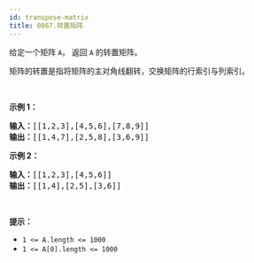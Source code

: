 ```yaml
---
id: transpose-matrix
title: 0867.转置矩阵
---
```

给定一个矩阵 <code>A</code>， 返回 <code>A</code> 的转置矩阵。

矩阵的转置是指将矩阵的主对角线翻转，交换矩阵的行索引与列索引。

 

**示例 1：**


<pre><strong>输入：</strong>[[1,2,3],[4,5,6],[7,8,9]]<br/><strong>输出：</strong>[[1,4,7],[2,5,8],[3,6,9]]<br/></pre>

**示例 2：**


<pre><strong>输入：</strong>[[1,2,3],[4,5,6]]<br/><strong>输出：</strong>[[1,4],[2,5],[3,6]]<br/></pre>

 

**提示：**

- <code>1 &lt;= A.length &lt;= 1000</code>
- <code>1 &lt;= A[0].length &lt;= 1000</code>